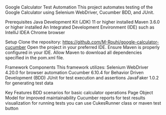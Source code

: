 Google Calculator Test Automation
This project automates testing of the Google Calculator using Selenium WebDriver, Cucumber BDD, and JUnit.

Prerequisites
Java Development Kit (JDK) 11 or higher installed
Maven 3.6.0 or higher installed
An Integrated Development Environment (IDE) such as IntelliJ IDEA
Chrome browser

Setup
Clone the repository: https://github.com/M-Rouhi/google-calculator-cucumber
Open the project in your preferred IDE.
Ensure Maven is properly configured in your IDE.
Allow Maven to download all dependencies specified in the pom.xml file.

Framework Components
This framework utilizes:
Selenium WebDriver 4.20.0 for browser automation
Cucumber 6.10.4 for Behavior Driven Development (BDD)
JUnit for test execution and assertions
JavaFaker 1.0.2 for generating test data

Key Features
BDD scenarios for basic calculator operations
Page Object Model for improved maintainability
Cucumber reports for test results visualization
for running tests you can use CukesRunner class or maven test button



